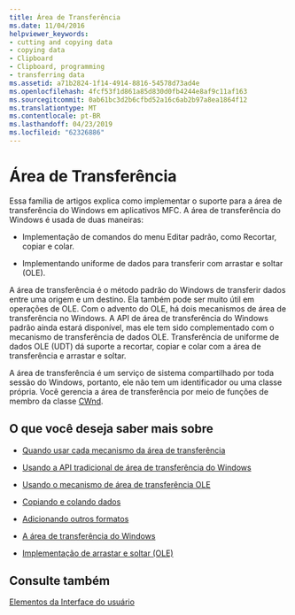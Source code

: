 ```yaml
---
title: Área de Transferência
ms.date: 11/04/2016
helpviewer_keywords:
- cutting and copying data
- copying data
- Clipboard
- Clipboard, programming
- transferring data
ms.assetid: a71b2824-1f14-4914-8816-54578d73ad4e
ms.openlocfilehash: 4fcf53f1d861a85d830d0fb4244e8af9c11af163
ms.sourcegitcommit: 0ab61bc3d2b6cfbd52a16c6ab2b97a8ea1864f12
ms.translationtype: MT
ms.contentlocale: pt-BR
ms.lasthandoff: 04/23/2019
ms.locfileid: "62326886"
---
```

# <a name="clipboard"></a>Área de Transferência

Essa família de artigos explica como implementar o suporte para a área de transferência do Windows em aplicativos MFC. A área de transferência do Windows é usada de duas maneiras:

- Implementação de comandos do menu Editar padrão, como Recortar, copiar e colar.

- Implementando uniforme de dados para transferir com arrastar e soltar (OLE).

A área de transferência é o método padrão do Windows de transferir dados entre uma origem e um destino. Ela também pode ser muito útil em operações de OLE. Com o advento do OLE, há dois mecanismos de área de transferência no Windows. A API de área de transferência do Windows padrão ainda estará disponível, mas ele tem sido complementado com o mecanismo de transferência de dados OLE. Transferência de uniforme de dados OLE (UDT) dá suporte a recortar, copiar e colar com a área de transferência e arrastar e soltar.

A área de transferência é um serviço de sistema compartilhado por toda sessão do Windows, portanto, ele não tem um identificador ou uma classe própria. Você gerencia a área de transferência por meio de funções de membro da classe [CWnd](../mfc/reference/cwnd-class.md).

## <a name="what-do-you-want-to-know-more-about"></a>O que você deseja saber mais sobre

- [Quando usar cada mecanismo da área de transferência](../mfc/clipboard-when-to-use-each-clipboard-mechanism.md)

- [Usando a API tradicional de área de transferência do Windows](../mfc/clipboard-using-the-windows-clipboard.md)

- [Usando o mecanismo de área de transferência OLE](../mfc/clipboard-using-the-ole-clipboard-mechanism.md)

- [Copiando e colando dados](../mfc/clipboard-copying-and-pasting-data.md)

- [Adicionando outros formatos](../mfc/clipboard-adding-other-formats.md)

- [A área de transferência do Windows](https://msdn.microsoft.com/library/ms648709)

- [Implementação de arrastar e soltar (OLE)](../mfc/drag-and-drop-ole.md)

## <a name="see-also"></a>Consulte também

[Elementos da Interface do usuário](../mfc/user-interface-elements-mfc.md)
